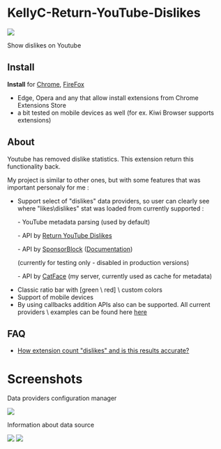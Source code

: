 # KellyC-Return-YouTube-Dislikes

<img src="https://catface.ru/userfiles/media/udata_1638719625_ujbafjem.png">

Show dislikes on Youtube

<h2>Install</h2>

<p>
<b>Install</b> for <a href="https://chrome.google.com/webstore/detail/kellyc-return-youtube-dis/gmdihkflccbodfkfioifolcijgahdgaf?hl=en">Chrome</a>, <a href="https://addons.mozilla.org/en/firefox/addon/return-youtube-dislike/">FireFox</a>
</p>

- Edge, Opera and any that allow install extensions from Chrome Extensions Store
- a bit tested on mobile devices as well (for ex. Kiwi Browser supports extensions)

<h2> About </h2>

Youtube has removed dislike statistics. This extension return this functionality back.

My project is similar to other ones, but with some features that was important personaly for me :

<ul><li> 
  
  Support select of "dislikes" data providers, so user can clearly see where "likes\dislikes" stat was loaded from
  currently supported : 
  
<p>- YouTube metadata parsing (used by default)</p>
<p>- API by <a href="https://returnyoutubedislike.com/">Return YouTube Dislikes</a></p>
<p>- API by <a href="https://sponsor.ajay.app/">SponsorBlock</a> (<a href="https://wiki.sponsor.ajay.app/w/API_Docs/Ratings">Documentation</a>)</p> (currently for testing only - disabled in production versions)
<p>- API by <a href="https://catface.ru">CatFace</a> (my server, currently used as cache for metadata)</p>
</li>
<li>Classic ratio bar with [green \ red] \ custom colors</li>
<li>Support of mobile devices</li>
<li> By using callbacks addition APIs also can be supported. All current providers \ examples can be found here <a href="https://github.com/NC22/KellyC-Return-YouTube-Dislikes/tree/main/lib/api">here</a></li>
</ul>

<h2> FAQ </h2>

<ul>
<li>
<a href="https://github.com/NC22/KellyC-Return-YouTube-Dislikes/wiki/How-extension-count-%22dislikes%22-and-is-this-results-accurate%3F">How extension count "dislikes" and is this results accurate?</a>
</li>
</ul>

# Screenshots

Data providers configuration manager

<img src="https://catface.ru/userfiles/media/udata_1638553359_aryfgiax.png">

Information about data source

<img src="https://catface.ru/userfiles/media/udata_1638564407_bbgibtji.png">

<img src="https://catface.ru/userfiles/media/udata_1638552251_vwllpies.png">

